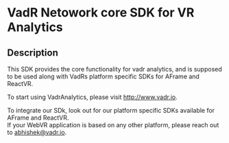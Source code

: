# VadR Netowork core SDK for VR Analytics

## Description
This SDK provides the core functionality for vadr analytics, and is supposed to be used along with VadRs platform 
specific SDKs for AFrame and ReactVR.  

To start using VadrAnalytics, please visit <http://www.vadr.io>.

To integrate our SDk, look out for our platform specific SDKs available for AFrame and ReactVR.  
If your WebVR application is based on any other platform, please reach out to abhishek@vadr.io.
